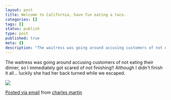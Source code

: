 ```yaml
---
layout: post
title: Welcome to California, have fun eating a taco.
categories: []
tags: []
status: publish
type: post
published: true
meta: {}
description: "The waitress was going around accusing customers of not eating their dinner, so I immediately got scared of not finishing!! Although I didn't finish it"
---
```


The waitress was going around accusing customers of not eating their
dinner, so I immediately got scared of not finishing!! Although I
didn't finish it all... luckily she had her back turned while we
escaped.

![]({{site.baseurl}}/assets/posterous/charlesmartin/07/2010-07-WelcomeToAmerica.jpg)

[Posted via email](http://posterous.com)  from 
[charles martin](http://charlesmartin.posterous.com/welcome-to-california-have-fun-eating-a-taco)
